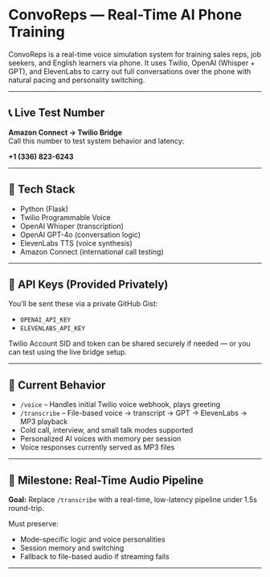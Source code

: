 # ConvoReps — Real-Time AI Phone Training

ConvoReps is a real-time voice simulation system for training sales reps, job seekers, and English learners via phone. It uses Twilio, OpenAI (Whisper + GPT), and ElevenLabs to carry out full conversations over the phone with natural pacing and personality switching.

---

## 📞 Live Test Number

**Amazon Connect → Twilio Bridge**  
Call this number to test system behavior and latency:

**+1 (336) 823-6243**

---

## 🧠 Tech Stack

- Python (Flask)
- Twilio Programmable Voice
- OpenAI Whisper (transcription)
- OpenAI GPT-4o (conversation logic)
- ElevenLabs TTS (voice synthesis)
- Amazon Connect (international call testing)

---

## 🔑 API Keys (Provided Privately)

You’ll be sent these via a private GitHub Gist:

- `OPENAI_API_KEY`
- `ELEVENLABS_API_KEY`

Twilio Account SID and token can be shared securely if needed — or you can test using the live bridge setup.

---

## 🎯 Current Behavior

- `/voice` – Handles initial Twilio voice webhook, plays greeting
- `/transcribe` – File-based voice → transcript → GPT → ElevenLabs → MP3 playback
- Cold call, interview, and small talk modes supported
- Personalized AI voices with memory per session
- Voice responses currently served as MP3 files

---

## 🚧 Milestone: Real-Time Audio Pipeline

**Goal:** Replace `/transcribe` with a real-time, low-latency pipeline under 1.5s round-trip.

Must preserve:
- Mode-specific logic and voice personalities
- Session memory and switching
- Fallback to file-based audio if streaming fails

---

